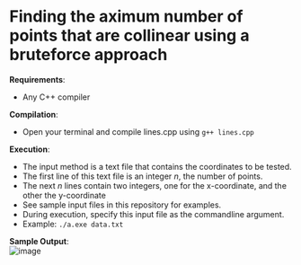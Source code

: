 # Finding the aximum number of points that are collinear using a bruteforce approach

**Requirements**:
* Any C++ compiler <br>

**Compilation**: 
* Open your terminal and compile lines.cpp using `g++ lines.cpp`

**Execution**:
* The input method is a text file that contains the coordinates to be tested.
* The first line of this text file is an integer *n*, the number of points.
* The next *n* lines contain two integers, one for the x-coordinate, and the other the y-coordinate
* See sample input files in this repository for examples.
* During execution, specify this input file as the commandline argument. 
* Example: `./a.exe data.txt`

**Sample Output**: <br>
![image](https://user-images.githubusercontent.com/22039575/132993448-6c83a799-381b-441c-90c5-10108f0caf64.png)


